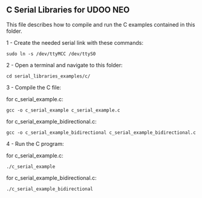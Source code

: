 C Serial Libraries for UDOO NEO
---------

This file describes how to compile and run the C examples contained in this folder.

1 - Create the needed serial link with these commands:

    sudo ln -s /dev/ttyMCC /dev/ttyS0

2 - Open a terminal and navigate to this folder:

    cd serial_libraries_examples/c/

3 - Compile the C file:

for c_serial_example.c:

    gcc -o c_serial_example c_serial_example.c

for c_serial_example_bidirectional.c:

    gcc -o c_serial_example_bidirectional c_serial_example_bidirectional.c

4 - Run the C program:

for c_serial_example.c:

    ./c_serial_example

for c_serial_example_bidirectional.c:

    ./c_serial_example_bidirectional

